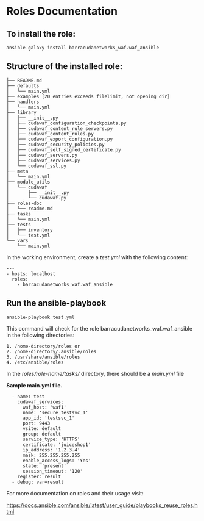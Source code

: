 # Roles Documentation

To install the role:
--------------------

```ansible-galaxy install barracudanetworks_waf.waf_ansible```

Structure of the installed role:
--------------------------------

```
├── README.md
├── defaults
│   └── main.yml
├── examples [20 entries exceeds filelimit, not opening dir]
├── handlers
│   └── main.yml
├── library
│   ├── __init__.py
│   ├── cudawaf_configuration_checkpoints.py
│   ├── cudawaf_content_rule_servers.py
│   ├── cudawaf_content_rules.py
│   ├── cudawaf_export_configuration.py
│   ├── cudawaf_security_policies.py
│   ├── cudawaf_self_signed_certificate.py
│   ├── cudawaf_servers.py
│   ├── cudawaf_services.py
│   └── cudawaf_ssl.py
├── meta
│   └── main.yml
├── module_utils
│   └── cudawaf
│       ├── __init__.py
│       └── cudawaf.py
├── roles-doc
│   └── readme.md
├── tasks
│   └── main.yml
├── tests
│   ├── inventory
│   └── test.yml
└── vars
    └── main.yml
```

In the working environment, create a *test.yml* with the following content:

```
---
- hosts: localhost
  roles:
    - barracudanetworks_waf.waf_ansible 
```

Run the ansible-playbook
------------------------

```
ansible-playbook test.yml
```

This command will check for the role barracudanetworks_waf.waf_ansible in the following directories:

```
1. /home-directory/roles or 
2. /home-directory/.ansible/roles
3. /usr/share/ansible/roles
4. /etc/ansible/roles
```

In the *roles/role-name/tasks/* directory, there should be a *main.yml* file

**Sample main.yml file.**

```
  - name: test 
    cudawaf_services:
      waf_host: 'waf1'
      name: 'secure_testsvc_1'
      app_id: 'testsvc_1'
      port: 9443
      vsite: default
      group: default
      service_type: 'HTTPS'
      certificate: 'juiceshop1'
      ip_address: '1.2.3.4'
      mask: 255.255.255.255
      enable_access_logs: 'Yes'
      state: 'present'
      session_timeout: '120'
    register: result
  - debug: var=result

```

For more documentation on roles and their usage visit:

https://docs.ansible.com/ansible/latest/user_guide/playbooks_reuse_roles.html

